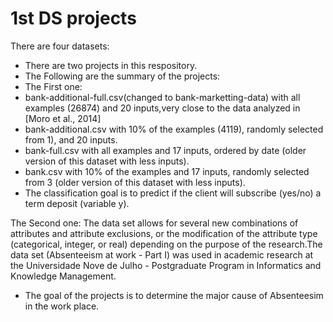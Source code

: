# 1st DS projects
There are four datasets:
- There are two projects in this respository.
- The Following are the summary of the projects:
- The First one:
- bank-additional-full.csv(changed to bank-marketting-data) with all examples (26874) and 20 inputs,very close to the data analyzed in [Moro et al., 2014]
- bank-additional.csv with 10% of the examples (4119), randomly selected from 1), and 20 inputs. 
- bank-full.csv with all examples and 17 inputs, ordered by date (older version of this dataset with less inputs). 
- bank.csv with 10% of the examples and 17 inputs, randomly selected from 3 (older version of this dataset with less inputs). 
- The classification goal is to predict if the client will subscribe (yes/no) a term deposit (variable y).

The Second one:
The data set allows for several new combinations of attributes and attribute exclusions, or the modification of the attribute type (categorical, integer, or real) depending on the purpose of the research.The data set (Absenteeism at work - Part I) was used in academic research at the Universidade Nove de Julho - Postgraduate Program in Informatics and Knowledge Management.
- The goal of the projects is to determine the major cause of Absenteesim in the work place.



